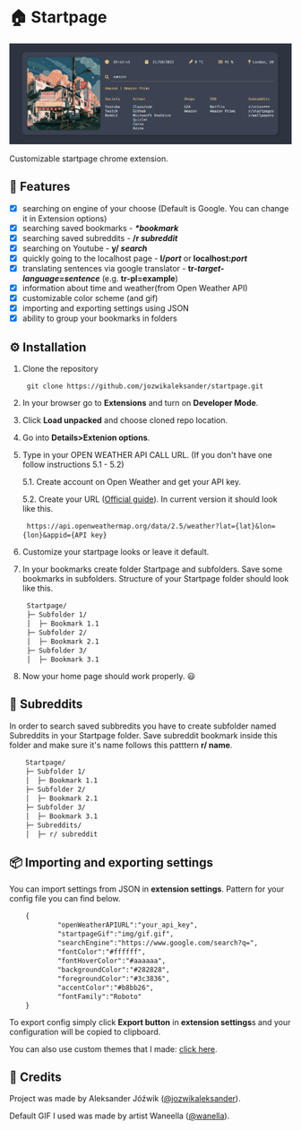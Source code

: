 # 🏠 Startpage

![My configuration](docs/images/screenshot.png)

Customizable startpage chrome extension.

## **📄 Features**
- [x] searching on engine of your choose (Default is Google. You can change it in Extension options)
- [x] searching saved bookmarks - ***\*bookmark***
- [x] searching saved subreddits - **/r *subreddit***
- [x] searching on Youtube - **y/ *search***
- [x] quickly going to the localhost page - **l/*port*** or **localhost:*port***
- [x] translating sentences via google translator - **tr-*target-language*=*sentence*** (e.g. **tr-pl=example**)
- [x] information about time and weather(from Open Weather API)
- [x] customizable color scheme (and gif)
- [x] importing and exporting settings using JSON
- [x] ability to group your bookmarks in folders

## **⚙ Installation**
1. Clone the repository

        git clone https://github.com/jozwikaleksander/startpage.git
    
2. In your browser go to **Extensions** and turn on **Developer Mode**.
3. Click **Load unpacked** and choose cloned repo location.
4. Go into **Details>Extenion options**.
5. Type in your OPEN WEATHER API CALL URL. (If you don't have one follow instructions 5.1 - 5.2)

    5.1. Create account on Open Weather and get your API key.

    5.2. Create your URL ([Official guide](https://openweathermap.org/current)). In current version it should look like this.
    
        https://api.openweathermap.org/data/2.5/weather?lat={lat}&lon={lon}&appid={API key}

6. Customize your startpage looks or leave it default.
7. In your bookmarks create folder Startpage and subfolders. Save some bookmarks in subfolders. Structure of your Startpage folder should look like this.

        Startpage/
        ├─ Subfolder 1/
        │  ├─ Bookmark 1.1
        ├─ Subfolder 2/
        │  ├─ Bookmark 2.1
        ├─ Subfolder 3/
        │  ├─ Bookmark 3.1
8. Now your home page should work properly. 😃

## **🤖 Subreddits**
In order to search saved subbredits you have to create subfolder named Subreddits in your Startpage folder. Save subreddit bookmark inside this folder and make sure it's name follows this patttern **r/ name**.

        Startpage/
        ├─ Subfolder 1/
        │  ├─ Bookmark 1.1
        ├─ Subfolder 2/
        │  ├─ Bookmark 2.1
        ├─ Subfolder 3/
        │  ├─ Bookmark 3.1
        ├─ Subreddits/
        │  ├─ r/ subreddit

## **📦 Importing and exporting settings**

You can import settings from JSON in **extension settings**. Pattern for your config file you can find below.

        {
                "openWeatherAPIURL":"your_api_key",
                "startpageGif":"img/gif.gif",
                "searchEngine":"https://www.google.com/search?q=",
                "fontColor":"#ffffff",
                "fontHoverColor":"#aaaaaa",
                "backgroundColor":"#282828",
                "foregroundColor":"#3c3836",
                "accentColor":"#b8bb26",
                "fontFamily":"Roboto"
        }

To export config simply click **Export button** in **extension settings**s and your configuration will be copied to clipboard.

You can also use custom themes that I made: [click here](https://github.com/jozwikaleksander/startpage/tree/main/docs/themes).


## **👤 Credits**
Project was made by Aleksander Jóźwik ([@jozwikaleksander](https://github.com/jozwikaleksander)).

Default GIF I used was made by artist Waneella ([@wanella](https://twitter.com/waneella_)).
